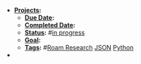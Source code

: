 - **[Projects](<Projects.md>):**
    - **[Due Date](<Due Date.md>):**
    - **[Completed Date](<Completed Date.md>):**
    - **[Status](<Status.md>):** #[in progress](<in progress.md>)
    - **[Goal](<Goal.md>):**
    - **[Tags](<Tags.md>):** #[Roam Research](<Roam Research.md>) [JSON](<JSON.md>) [Python](<Python.md>)
- 
